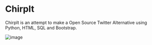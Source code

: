# ChirpIt
ChirpIt is an attempt to make a Open Source Twitter Alternative using Python, HTML, SQL and Bootstrap.

![image](https://github.com/d-anshul/ChirpIt/assets/82749393/8f5c760c-5b0e-4087-94b2-4474583f7942)
